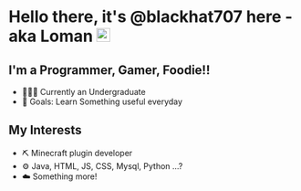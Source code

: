

# Hello there, it's @blackhat707 here - aka Loman  <img src="https://user-images.githubusercontent.com/1303154/88677602-1635ba80-d120-11ea-84d8-d263ba5fc3c0.gif" width="24px" height="24px" alt="hi">

## I'm a Programmer, Gamer, Foodie!!

- 👨🏻‍🎓 Currently an Undergraduate 
- 🥅 Goals: Learn Something useful everyday

## My Interests 
- ⛏ Minecraft plugin developer
- ⚙️ Java, HTML, JS, CSS, Mysql, Python ...?
- ☁️ Something more!
